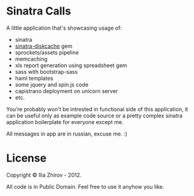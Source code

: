# Sinatra Calls

A little application that's showcasing usage of:
* sinatra
* [sinatra-diskcache](http://github.com/pixe1f10w/sinatra-diskcache) gem
* sprockets/assets pipeline
* memcaching
* xls report generation using spreadsheet gem
* sass with bootstrap-sass
* haml templates
* some jquery and spin.js code
* capistrano deployment on unicorn server
* etc.

You're probably won't be intrested in functional side of this application, it can be useful only as example code source or a pretty complex sinatra application boilerplate for everyone except me.

All messages in app are in russian, excuse me. :)

# License

Copyright © Ilia Zhirov - 2012.

All code is in Public Domain. Feel free to use it anyhow you like.
